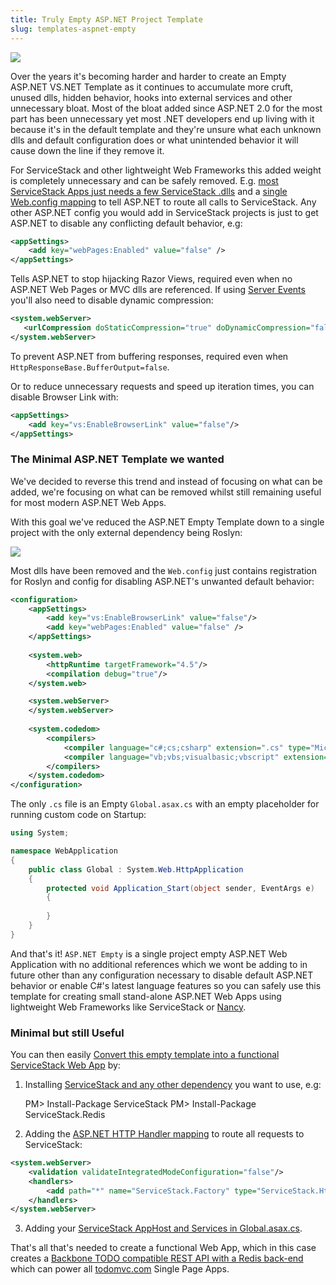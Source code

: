 ```yaml
---
title: Truly Empty ASP.NET Project Template
slug: templates-aspnet-empty
---
```


![](http://i.imgur.com/ZCHoJFA.png)

Over the years it's becoming harder and harder to create an Empty ASP.NET VS.NET Template as it 
continues to accumulate more cruft, unused dlls, hidden behavior, hooks into external services and 
other unnecessary bloat. Most of the bloat added since ASP.NET 2.0 for the most part has been unnecessary 
yet most .NET developers end up living with it because it's in the default template and they're 
unsure what each unknown dlls and default configuration does or what unintended behavior it will 
cause down the line if they remove it.

For ServiceStack and other lightweight Web Frameworks this added weight is completely unnecessary
and can be safely removed. 
E.g. [most ServiceStack Apps just needs a few ServiceStack .dlls](https://github.com/ServiceStackApps/Chat#super-lean-front-and-back) 
and a [single Web.config mapping](https://github.com/ServiceStack/ServiceStack/wiki/Create-your-first-webservice#register-servicestack-handler)
to tell ASP.NET to route all calls to ServiceStack. Any other ASP.NET config you would add in 
ServiceStack projects is just to get ASP.NET to disable any conflicting default behavior, e.g:

```xml
<appSettings>
    <add key="webPages:Enabled" value="false" />
</appSettings>
```

Tells ASP.NET to stop hijacking Razor Views, required even when no ASP.NET Web Pages or MVC
dlls are referenced. If using 
[Server Events](https://github.com/ServiceStack/ServiceStack/wiki/Server-Events) 
you'll also need to disable dynamic compression:

```xml
<system.webServer>
   <urlCompression doStaticCompression="true" doDynamicCompression="false" />
</system.webServer>
```

To prevent ASP.NET from buffering responses, required even when `HttpResponseBase.BufferOutput=false`.

Or to reduce unnecessary requests and speed up iteration times, you can disable Browser Link with:

```xml
<appSettings>
    <add key="vs:EnableBrowserLink" value="false"/>
</appSettings>
```

### The Minimal ASP.NET Template we wanted

We've decided to reverse this trend and instead of focusing on what can be added, we're
focusing on what can be removed whilst still remaining useful for most modern ASP.NET Web Apps. 

With this goal we've reduced the ASP.NET Empty Template down to a single project with
the only external dependency being Roslyn:

![](http://i.imgur.com/jKFga3J.png)

Most dlls have been removed and the `Web.config` just contains registration for Roslyn and config for disabling
ASP.NET's unwanted default behavior:

```xml
<configuration>
    <appSettings>
        <add key="vs:EnableBrowserLink" value="false"/>
        <add key="webPages:Enabled" value="false" />
    </appSettings>
    
    <system.web>
        <httpRuntime targetFramework="4.5"/>
        <compilation debug="true"/>
    </system.web>

    <system.webServer>
    </system.webServer>
    
    <system.codedom>
        <compilers>
            <compiler language="c#;cs;csharp" extension=".cs" type="Microsoft.CodeDom.Providers.DotNetCompilerPlatform.CSharpCodeProvider, Microsoft.CodeDom.Providers.DotNetCompilerPlatform, Version=1.0.0.0, Culture=neutral, PublicKeyToken=31bf3856ad364e35" warningLevel="4" compilerOptions="/langversion:6 /nowarn:1659;1699;1701"/>
            <compiler language="vb;vbs;visualbasic;vbscript" extension=".vb" type="Microsoft.CodeDom.Providers.DotNetCompilerPlatform.VBCodeProvider, Microsoft.CodeDom.Providers.DotNetCompilerPlatform, Version=1.0.0.0, Culture=neutral, PublicKeyToken=31bf3856ad364e35" warningLevel="4" compilerOptions="/langversion:14 /nowarn:41008 /define:_MYTYPE=\&quot;Web\&quot; /optionInfer+"/>
        </compilers>
    </system.codedom>
</configuration>
```

The only `.cs` file is an Empty `Global.asax.cs` with an empty placeholder for running custom code on Startup:

```csharp
using System;

namespace WebApplication
{
    public class Global : System.Web.HttpApplication
    {
        protected void Application_Start(object sender, EventArgs e)
        {
            
        }
    }
}
```

And that's it! `ASP.NET Empty` is a single project empty ASP.NET Web Application with no additional references 
which we wont be adding to in future other than any configuration necessary to disable default ASP.NET behavior 
or enable C#'s latest language features so you can safely use this template for creating small stand-alone 
ASP.NET Web Apps using lightweight Web Frameworks like ServiceStack or [Nancy](http://nancyfx.org/).

### Minimal but still Useful

You can then easily [Convert this empty template into a functional ServiceStack Web App](https://github.com/ServiceStack/ServiceStack/wiki/Create-your-first-webservice) by: 

1) Installing [ServiceStack and any other dependency](https://github.com/ServiceStackApps/Todos/blob/master/src/Todos/packages.config) you want to use, e.g:

	PM> Install-Package ServiceStack
	PM> Install-Package ServiceStack.Redis
   
2) Adding the [ASP.NET HTTP Handler mapping](https://github.com/ServiceStackApps/Todos/blob/fdcffd37d4ad49daa82b01b5876a9f308442db8c/src/Todos/Web.config#L34-L39) to route all requests to ServiceStack:

```xml
<system.webServer>
    <validation validateIntegratedModeConfiguration="false"/>
    <handlers>
	    <add path="*" name="ServiceStack.Factory" type="ServiceStack.HttpHandlerFactory, ServiceStack" verb="*" preCondition="integratedMode" resourceType="Unspecified" allowPathInfo="true"/>
    </handlers>
</system.webServer>
```

3) Adding your [ServiceStack AppHost and Services in Global.asax.cs](https://github.com/ServiceStackApps/Todos/blob/master/src/Todos/Global.asax.cs).

That's all that's needed to create a functional Web App, which in this case creates a
[Backbone TODO compatible REST API with a Redis back-end](https://github.com/ServiceStackApps/Todos/) 
which can power all [todomvc.com](http://todomvc.com) Single Page Apps.
